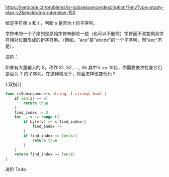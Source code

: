 https://leetcode.cn/problems/is-subsequence/description/?envType=study-plan-v2&envId=top-interview-150

给定字符串 s 和 t ，判断 s 是否为 t 的子序列。

字符串的一个子序列是原始字符串删除一些（也可以不删除）字符而不改变剩余字符相对位置形成的新字符串。（例如，"ace"是"abcde"的一个子序列，而"aec"不是）。

进阶：

如果有大量输入的 S，称作 S1, S2, ... , Sk 其中 k >= 10亿，你需要依次检查它们是否为 T 的子序列。在这种情况下，你会怎样改变代码？


1.双指针
```go
func isSubsequence(s string, t string) bool {
    if len(s) == 0{
        return true
    }
    find_index := 0
    for _, v := range t{
        if byte(v) == s[find_index]{
            find_index ++
        }
        if find_index == len(s){
            return true
        }
    }
    return find_index == len(s)
}
```


进阶
Todo
